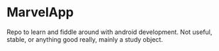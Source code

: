 # MarvelApp

Repo to learn and fiddle around with android development. Not useful, stable, or anything good really, mainly a study object.
